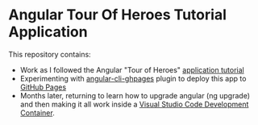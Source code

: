 # Angular Tour Of Heroes Tutorial Application

This repository contains:
* Work as I followed the Angular "Tour of Heroes"
[application tutorial](https://angular.io/tutorial)
* Experimenting with
[angular-cli-ghpages](https://github.com/angular-schule/angular-cli-ghpages)
plugin to deploy this app to
[GitHub Pages](https://roger-random.github.io/angular-tour-of-heroes/)
* Months later, returning to learn how to upgrade angular (ng upgrade) and
then making it all work inside a
[Visual Studio Code Development Container](https://code.visualstudio.com/docs/remote/containers).
